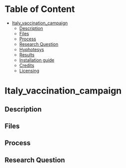 Table of Content
================
* [Italy_vaccination_campaign](#Italy_vaccination_campaign)
  * [Description](#description)
  * [Files](#files)
  * [Process](#process)
   * [Research Question](#Research-Question)
   * [Hyphotesys](#Hyphotesys)
   * [Results](#results)
  * [Installation guide](#installation-guide)
  * [Credits](#credits)
  * [Licensing](#licensing)

# Italy_vaccination_campaign
## Description


## Files
  
## Process

## Research Question
